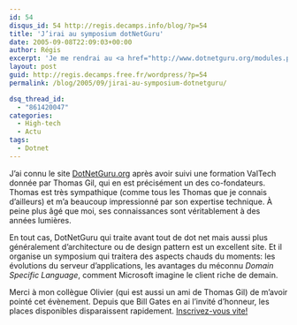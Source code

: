 ```yaml
---
id: 54
disqus_id: 54 http://regis.decamps.info/blog/?p=54
title: 'J’irai au symposium dotNetGuru'
date: 2005-09-08T22:09:03+00:00
author: Régis
excerpt: 'Je me rendrai au <a href="http://www.dotnetguru.org/modules.php?op=modload&name=IncludePage&file=agenda">symposium  dotNetGuru</a> du 24 octobre.'
layout: post
guid: http://regis.decamps.free.fr/wordpress/?p=54
permalink: /blog/2005/09/jirai-au-symposium-dotnetguru/

dsq_thread_id:
  - "861420047"
categories:
  - High-tech
  - Actu
tags:
  - Dotnet
---
```

J’ai connu le site [DotNetGuru.org](http://www.dotnetguru.org/) après avoir suivi une formation ValTech donnée par Thomas Gil, qui en est précisément un des co-fondateurs. Thomas est très sympathique (comme tous les Thomas que je connais d’ailleurs) et m’a beaucoup impressionné par son expertise technique. À peine plus âgé que moi, ses connaissances sont véritablement à des années lumières.

En tout cas, DotNetGuru qui traite avant tout de dot net mais aussi plus généralement d’architecture ou de design pattern est un excellent site. Et il organise un symposium qui traitera des aspects chauds du moments: les évolutions du serveur d’applications, les avantages du méconnu _Domain Specific Language_, comment Microsoft imagine le client riche de demain.

Merci à mon collègue Olivier (qui est aussi un ami de Thomas Gil) de m’avoir pointé cet évènement. Depuis que Bill Gates en ai l’invité d’honneur, les places disponibles disparaissent rapidement. [Inscrivez-vous vite!](http://www.dotnetguru.org/modules.php?op=modload&name=IncludePage&file=agenda)
